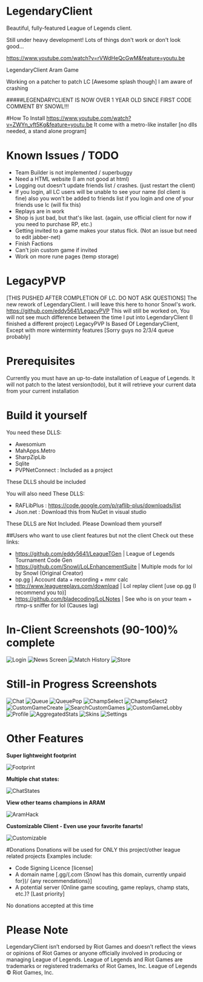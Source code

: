 ﻿LegendaryClient
===============

Beautiful, fully-featured League of Legends client.

Still under heavy development! Lots of things don't work or don't look good...

https://www.youtube.com/watch?v=rVWdHeQcGwM&feature=youtu.be

LegendaryClient Aram Game

Working on a patcher to patch LC [Awesome splash though]
I am aware of crashing

#####LEGENDARYCLIENT IS NOW OVER 1 YEAR OLD SINCE FIRST CODE COMMENT BY SNOWL!!!

#How To Install
https://www.youtube.com/watch?v=ZWYn_vft5Kg&feature=youtu.be
It come with a metro-like installer [no dlls needed, a stand alone program]

Known Issues / TODO
===================
* Team Builder is not implemented / superbuggy
* Need a HTML website (I am not good at html)
* Logging out doesn't update friends list / crashes. (just restart the client)
* If you login, all LC users will be unable to see your name (lol client is fine) also you won't be added to friends list if you login and one of your friends use lc (will fix this)
* Replays are in work
* Shop is just bad, but that's like last. (again, use official client for now if you need to purchase RP, etc.)
* Getting invited to a game makes your status flick. (Not an issue but need to edit jabber-net)
* Finish Factions
* Can't join custom game if invited
* Work on more rune pages (temp storage)

LegacyPVP
=========
[THIS PUSHED AFTER COMPLETION OF LC. DO NOT ASK QUESTIONS]
The new rework of LegendaryClient. I will leave this here to honor Snowl's work.
https://github.com/eddy5641/LegacyPVP
This will still be worked on, You will not see much difference between the time I put into LegendaryClient (I finished a different project)
LegacyPVP Is Based Of LegendaryClient, Except with more winterminty features [Sorry guys no 2/3/4 queue probably]

Prerequisites
=============

Currently you must have an up-to-date installation of League of Legends. It will not patch to the latest version(todo), but it will retrieve your current data from your current installation

Build it yourself
=================

You need these DLLS:

* Awesomium
* MahApps.Metro
* SharpZipLib
* Sqlite
* PVPNetConnect : Included as a project
 
These DLLS should be included

You will also need These DLLS:
* RAFLibPlus : https://code.google.com/p/raflib-plus/downloads/list
* Json.net : Download this from NuGet in visual studio

These DLLS are Not Included. Please Download them yourself

##Users who want to use client features but not the client
Check out these links:
* https://github.com/eddy5641/LeagueTGen | League of Legends Tournament Code Gen
* https://github.com/Snowl/LoLEnhancementSuite | Multiple mods for lol by Snowl (Original Creator)
* op.gg | Account data + recording + mmr calc
* http://www.leaguereplays.com/download | Lol replay client [use op.gg (I recommend you to)]
* https://github.com/bladecoding/LoLNotes | See who is on your team + rtmp-s sniffer for lol (Causes lag)

In-Client Screenshots (90-100)% complete
=====================

![Login](http://i.imgur.com/RWzqFKv.png)
![News Screen](http://i.imgur.com/cqnoYXF.png)
![Match History](http://i.imgur.com/03K5nmC)
![Store](http://i.imgur.com/1Bq26WV.png)

Still-in Progress Screenshots 
=============================

![Chat](http://puu.sh/5FVHS.png)
![Queue](http://i.imgur.com/yOea3kR.png)
![QueuePop](http://i.imgur.com/KAt5KXR.png)
![ChampSelect](http://i.imgur.com/KEZHtw2.jpg)
![ChampSelect2](http://i.imgur.com/FBK2dw3.jpg)
![CustomGameCreate](http://i.imgur.com/vig8S6P.png)
![SearchCustomGames](http://i.imgur.com/1j5Yw8c.png)
![CustomGameLobby](http://i.imgur.com/Z345BSm.png)
![Profile](http://i.imgur.com/BSLpms5.png)
![AggregatedStats](http://puu.sh/5CHtN.jpg)
![Skins](http://i.imgur.com/Lsz3x4d.jpg)
![Settings](http://i.imgur.com/ZTktZTY.png)

Other Features
======

**Super lightweight footprint**

![Footprint](http://i.imgur.com/BAN9o6X.png)

**Multiple chat states:**

![ChatStates](http://i.imgur.com/TY96nl5.png)

**View other teams champions in ARAM**

![AramHack](http://i.imgur.com/9tPrxGy)

**Customizable Client - Even use your favorite fanarts!**

![Customizable](http://i.imgur.com/1aaZxDp.png)

#Donations
Donations will be used for ONLY this project/other league related projects
Examples include:
* Code Signing Licence [license]
* A domain name [.gg/(.com {Snowl has this domain, currently unpaid for})/ {any recommendations}]
* A potential server (Online game scouting, game replays, champ stats, etc.)? [Last priority]

No donations accepted at this time

Please Note
======
LegendaryClient isn’t endorsed by Riot Games and doesn’t reflect the views or opinions of Riot Games or anyone officially involved in producing or managing League of Legends. League of Legends and Riot Games are trademarks or registered trademarks of Riot Games, Inc. League of Legends © Riot Games, Inc.
